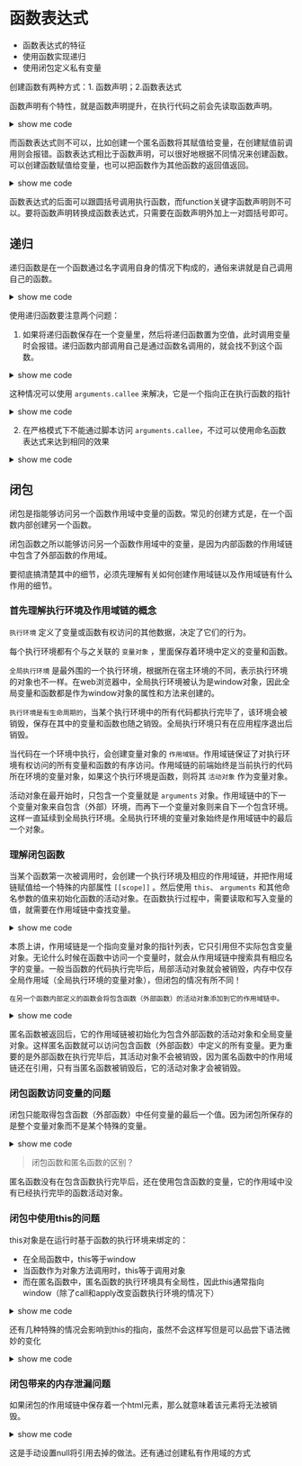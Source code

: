 # 函数表达式
- 函数表达式的特征
- 使用函数实现递归
- 使用闭包定义私有变量

创建函数有两种方式：1. 函数声明；2.函数表达式

函数声明有个特性，就是函数声明提升，在执行代码之前会先读取函数声明。
<details>
    <summary>show me code</summary>
    <pre>
        <code>
            console.log(test()) // say hi
            function test() {
                console.log('say hi')
            }
        </code>
    </pre>
</details>

而函数表达式则不可以，比如创建一个匿名函数将其赋值给变量，在创建赋值前调用则会报错。函数表达式相比于函数声明，可以很好地根据不同情况来创建函数。可以创建函数赋值给变量，也可以把函数作为其他函数的返回值返回。
<details>
    <summary>show me code</summary>
    <pre>
        <code>
            console.log(test()) // error 函数不存在
            let test = function() {
                console.log('say hi')
            }
        </code>
    </pre>
</details>

函数表达式的后面可以跟圆括号调用执行函数，而function关键字函数声明则不可以。要将函数声明转换成函数表达式，只需要在函数声明外加上一对圆括号即可。

## 递归
递归函数是在一个函数通过名字调用自身的情况下构成的，通俗来讲就是自己调用自己的函数。
<details>
    <summary>show me code</summary>
    <pre>
        <code>
           // 经典应用 递归阶乘函数
           function factorial(num) {
               if (num <= 1) {
                   return 1
               } else {
                   return num * factorial(num - 1)
               }   
           }
        </code>
    </pre>
</details>

使用递归函数要注意两个问题：
1. 如果将递归函数保存在一个变量里，然后将递归函数置为空值，此时调用变量时会报错。递归函数内部调用自己是通过函数名调用的，就会找不到这个函数。
<details>
    <summary>show me code</summary>
    <pre>
        <code>
           let createFactorial = factorial
           factorial = null
           createFactorial(3) // factorial is not a function
        </code>
    </pre>
</details>

这种情况可以使用 `arguments.callee` 来解决，它是一个指向正在执行函数的指针
<details>
    <summary>show me code</summary>
    <pre>
        <code>
           // 经典应用阶乘
           function factorial(num) {
               if (num <= 1) {
                   return 1
               } else {
                   return num * arguments.callee(num - 1)
               }   
           }
        </code>
    </pre>
</details>

2. 在严格模式下不能通过脚本访问 `arguments.callee`，不过可以使用命名函数表达式来达到相同的效果
<details>
    <summary>show me code</summary>
    <pre>
        <code>
           // 创建一个名为 f() 的命名函数表达式，然后赋值给变量
           let factorial = (function f(num) {
               if (num <= 1) {
                   return 1
               } else {
                   return num * f(num - 1)
               }   
           })
        </code>
    </pre>
</details>

## 闭包
闭包是指能够访问另一个函数作用域中变量的函数。常见的创建方式是，在一个函数内部创建另一个函数。

闭包函数之所以能够访问另一个函数作用域中的变量，是因为内部函数的作用域链中包含了外部函数的作用域。

要彻底搞清楚其中的细节，必须先理解有关如何创建作用域链以及作用域链有什么作用的细节。

### 首先理解执行环境及作用域链的概念

`执行环境` 定义了变量或函数有权访问的其他数据，决定了它们的行为。

每个执行环境都有个与之关联的 `变量对象` ，里面保存着环境中定义的变量和函数。

`全局执行环境` 是最外围的一个执行环境，根据所在宿主环境的不同，表示执行环境的对象也不一样。在web浏览器中，全局执行环境被认为是window对象，因此全局变量和函数都是作为window对象的属性和方法来创建的。

`执行环境是有生命周期的`，当某个执行环境中的所有代码都执行完毕了，该环境会被销毁，保存在其中的变量和函数也随之销毁。全局执行环境只有在应用程序退出后销毁。

当代码在一个环境中执行，会创建变量对象的 `作用域链`。作用域链保证了对执行环境有权访问的所有变量和函数的有序访问。作用域链的前端始终是当前执行的代码所在环境的变量对象，如果这个执行环境是函数，则将其 `活动对象` 作为变量对象。

活动对象在最开始时，只包含一个变量就是 `arguments` 对象。作用域链中的下一个变量对象来自包含（外部）环境，而再下一个变量对象则来自下一个包含环境。这样一直延续到全局执行环境。全局执行环境的变量对象始终是作用域链中的最后一个对象。

### 理解闭包函数
当某个函数第一次被调用时，会创建一个执行环境及相应的作用域链，并把作用域链赋值给一个特殊的内部属性 `[[scope]]` 。然后使用 `this`、 `arguments` 和其他命名参数的值来初始化函数的活动对象。在函数执行过程中，需要读取和写入变量的值，就需要在作用域链中查找变量。

<details>
    <summary>show me code</summary>
    <pre>
        <code>
            function compare(value1, value2) {
                if (value1 < value2>) {
                    return -1
                } else if (value1 > value2) {
                    return 1
                } else {
                    return 0
               }
            }
            let result = compare(5, 10)
            // 第一次调用compare()时，会创建一个包含 this arguments value1和value2的活动对象
            // 全局执行环境的变量对象（包含this result compare）在compare()执行环境的作用域链中则处于第二位
            // 所以compare()执行环境中的作用域链有两层，第一层是函数自身的活动对象，第二层是全局执行环境的变量对象
        </code>
    </pre>
</details>

本质上讲，作用域链是一个指向变量对象的指针列表，它只引用但不实际包含变量对象。无论什么时候在函数中访问一个变量时，就会从作用域链中搜索具有相应名字的变量。一般当函数的代码执行完毕后，局部活动对象就会被销毁，内存中仅存全局作用域（全局执行环境的变量对象），但闭包的情况有所不同！

`在另一个函数内部定义的函数会将包含函数（外部函数）的活动对象添加到它的作用域链中。`
<details>
    <summary>show me code</summary>
    <pre>
        <code>
            function createComparisonFunction(propertyName) {
                return function(obj1, obj2) {
                    let value1 = obj1[propertyName]
                    let value2 = obj2[propertyName]
                    if (value1 < value2>) {
                        return -1
                    } else if (value1 > value2) {
                        return 1
                    } else {
                        return 0
                    }
                }
            }
            // 创建函数
            let compareNames = createComparisonFunction('name')
            // 调用函数
            let result = compareNames({name: 'jerry'}, {name: 'ally'})
            // 解除对匿名函数的引用 释放内存
            compareNames = null
        </code>
    </pre>
</details>

匿名函数被返回后，它的作用域链被初始化为包含外部函数的活动对象和全局变量对象。这样匿名函数就可以访问包含函数（外部函数）中定义的所有变量。更为重要的是外部函数在执行完毕后，其活动对象不会被销毁，因为匿名函数中的作用域链还在引用，只有当匿名函数被销毁后，它的活动对象才会被销毁。

### 闭包函数访问变量的问题
闭包只能取得包含函数（外部函数）中任何变量的最后一个值。因为闭包所保存的是整个变量对象而不是某个特殊的变量。
<details>
    <summary>show me code</summary>
    <pre>
        <code>
            function createFunctions() {
                let arr = []
                for(var i = 0; i < 10; i++) {
                    arr[i] = function() {
                        return i
                    }
                }
                return arr
            }
            console.log(createFunctions())
            // 返回一个函数数组，每个函数都保存着createFunctions的活动对象，i的最后一个值10
            // 如果想要每次返回i值，那么可以通过创建匿名函数，立即执行并返回，改造如下
            function createFunctions() {
                let arr = []
                for(var i = 0; i < 10; i++) {
                    arr[i] = (function(num) {
                        return num
                    })(i)
                }
                return arr
            }
        </code>
    </pre>
</details>

> 闭包函数和匿名函数的区别？

匿名函数没有在包含函数执行完毕后，还在使用包含函数的变量，它的作用域中没有已经执行完毕的函数活动对象。

### 闭包中使用this的问题

this对象是在运行时基于函数的执行环境来绑定的：

- 在全局函数中，this等于window
- 当函数作为对象方法调用时，this等于调用对象
- 而在匿名函数中，匿名函数的执行环境具有全局性，因此this通常指向window（除了call和apply改变函数执行环境的情况下）

<details>
    <summary>show me code</summary>
    <pre>
        <code>
            let name = 'this window'
            let obj = {
                name: 'my obj',
                getName: function () {
                    return function() {
                        return this.name
                    }
                }
            }
            console.log(obj.getName()()) // 'this window' 非严格模式下
            /*
            * 为什么匿名函数没有取得其包含作用域的this对象呢？
            * 因为每个函数在被调用时，其活动对象都会取得两个特殊变量，this和arguments。内部函数在搜索这两个变量时，只会搜索到其活动对象为止，因此永远不会直接访问外部函数中的这两个变量。
            * 不过把外部作用域中的this对象保存在一个闭包可以访问到的变量里，就可以让闭包访问该对象了
            */
            let name = 'this window'
            let obj = {
                name: 'my obj',
                getName: function () {
                    let that = this
                    return function() {
                        return that.name
                    }
                }
            }
            console.log(obj.getName()()) // 'my obj'
        </code>
    </pre>
</details>

还有几种特殊的情况会影响到this的指向，虽然不会这样写但是可以品尝下语法微妙的变化

<details>
    <summary>show me code</summary>
    <pre>
        <code>
           let name = 'this window'
           let obj = {
               name: 'my obj',
               getName: function() {
                   return this.name
               }
           }
           obj.getName() // 'my obj'
           (obj.getName)() // 'my obj'
           (obj.getName = obj.getName)() // 'this window'  非严格模式下
        </code>
    </pre>
</details>    

### 闭包带来的内存泄漏问题

如果闭包的作用域链中保存着一个html元素，那么就意味着该元素将无法被销毁。
<details>
    <summary>show me code</summary>
    <pre>
        <code>
           function assignHandler() {
               let element = document.getElementById('someElement')
               element.onClick = fucntion () {
                   alert(element.id)
               }
           }
           // 改造一下
           function assignHandler() {
               let element = document.getElementById('someElement')
               let id = element.id
               element.onClick = fucntion () {
                   alert(id)
               }
               element = null
           }
        </code>
    </pre>
</details>    

这是手动设置null将引用去掉的做法。还有通过创建私有作用域的方式
